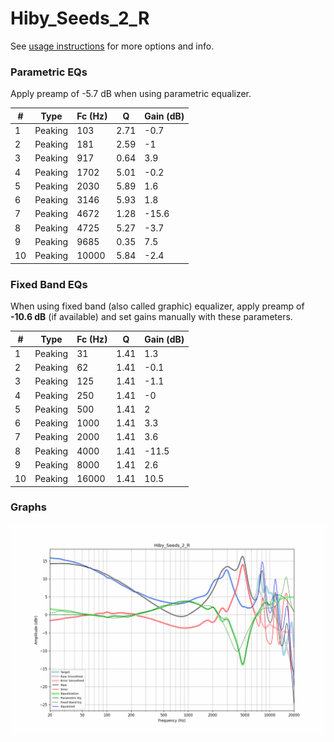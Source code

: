 # Hiby_Seeds_2_R
See [usage instructions](https://github.com/jaakkopasanen/AutoEq#usage) for more options and info.

### Parametric EQs
Apply preamp of -5.7 dB when using parametric equalizer.

|   # | Type    |   Fc (Hz) |    Q |   Gain (dB) |
|-----|---------|-----------|------|-------------|
|   1 | Peaking |       103 | 2.71 |        -0.7 |
|   2 | Peaking |       181 | 2.59 |        -1   |
|   3 | Peaking |       917 | 0.64 |         3.9 |
|   4 | Peaking |      1702 | 5.01 |        -0.2 |
|   5 | Peaking |      2030 | 5.89 |         1.6 |
|   6 | Peaking |      3146 | 5.93 |         1.8 |
|   7 | Peaking |      4672 | 1.28 |       -15.6 |
|   8 | Peaking |      4725 | 5.27 |        -3.7 |
|   9 | Peaking |      9685 | 0.35 |         7.5 |
|  10 | Peaking |     10000 | 5.84 |        -2.4 |

### Fixed Band EQs
When using fixed band (also called graphic) equalizer, apply preamp of **-10.6 dB** (if available) and set gains manually with these parameters.

|   # | Type    |   Fc (Hz) |    Q |   Gain (dB) |
|-----|---------|-----------|------|-------------|
|   1 | Peaking |        31 | 1.41 |         1.3 |
|   2 | Peaking |        62 | 1.41 |        -0.1 |
|   3 | Peaking |       125 | 1.41 |        -1.1 |
|   4 | Peaking |       250 | 1.41 |        -0   |
|   5 | Peaking |       500 | 1.41 |         2   |
|   6 | Peaking |      1000 | 1.41 |         3.3 |
|   7 | Peaking |      2000 | 1.41 |         3.6 |
|   8 | Peaking |      4000 | 1.41 |       -11.5 |
|   9 | Peaking |      8000 | 1.41 |         2.6 |
|  10 | Peaking |     16000 | 1.41 |        10.5 |

### Graphs
![](./Hiby_Seeds_2_R.png)
